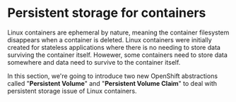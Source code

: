 # Persistent storage for containers
Linux containers are ephemeral by nature, meaning the container filesystem disappears when a container is deleted. Linux containers were initially created for stateless applications where there is no needing to store data surviving the container itself. Howewer, some containers need to store data somewhere and data need to survive to the container itself.

In this section, we're going to introduce two new OpenShift abstractions called "**Persistent Volume**" and "**Persistent Volume Claim**" to deal with persistent storage issue of Linux containers.



